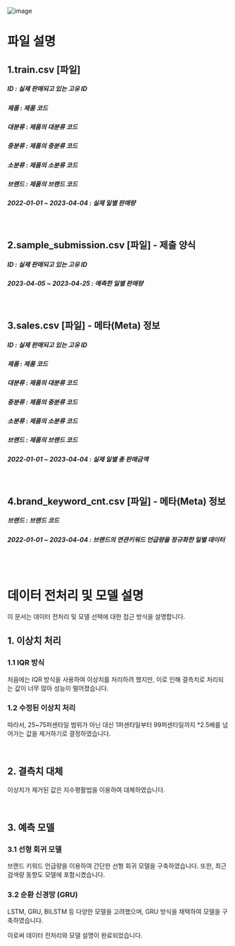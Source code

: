 ![image](https://github.com/SSangJ/LG-Aimers/assets/137964478/10e6fc9d-2b96-4293-b5d6-c3b62598a3ac)


# 파일 설명

## 1.train.csv [파일]
##### ID : 실제 판매되고 있는 고유 ID
##### 제품 : 제품 코드
##### 대분류 : 제품의 대분류 코드
##### 중분류 : 제품의 중분류 코드
##### 소분류 : 제품의 소분류 코드
##### 브랜드 : 제품의 브랜드 코드
##### 2022-01-01 ~ 2023-04-04 : 실제 일별 판매량

<br>

## 2.sample_submission.csv [파일] - 제출 양식
##### ID : 실제 판매되고 있는 고유 ID
##### 2023-04-05 ~ 2023-04-25 : 예측한 일별 판매량

<br>

## 3.sales.csv [파일] - 메타(Meta) 정보
##### ID : 실제 판매되고 있는 고유 ID
##### 제품 : 제품 코드
##### 대분류 : 제품의 대분류 코드
##### 중분류 : 제품의 중분류 코드
##### 소분류 : 제품의 소분류 코드
##### 브랜드 : 제품의 브랜드 코드
##### 2022-01-01 ~ 2023-04-04 : 실제 일별 총 판매금액

<br>

## 4.brand_keyword_cnt.csv [파일] - 메타(Meta) 정보
##### 브랜드 : 브랜드 코드
##### 2022-01-01 ~ 2023-04-04 : 브랜드의 연관키워드 언급량을 정규화한 일별 데이터

<br>
<br>

# 데이터 전처리 및 모델 설명

이 문서는 데이터 전처리 및 모델 선택에 대한 접근 방식을 설명합니다.

## 1. 이상치 처리

### 1.1 IQR 방식

처음에는 IQR 방식을 사용하여 이상치를 처리하려 했지만, 이로 인해 결측치로 처리되는 값이 너무 많아 성능이 떨어졌습니다.

### 1.2 수정된 이상치 처리

따라서, 25~75퍼센타일 범위가 아닌 대신 1퍼센타일부터 99퍼센타일까지 *2.5배를 넘어가는 값을 제거하기로 결정하였습니다.

<br>

## 2. 결측치 대체

이상치가 제거된 값은 지수평활법을 이용하여 대체하였습니다.

<br>

## 3. 예측 모델

### 3.1 선형 회귀 모델

브랜드 키워드 언급량을 이용하여 간단한 선형 회귀 모델을 구축하였습니다. 또한, 최근 검색량 동향도 모델에 포함시켰습니다.

### 3.2 순환 신경망 (GRU)

LSTM, GRU, BILSTM 등 다양한 모델을 고려했으며, GRU 방식을 채택하여 모델을 구축하였습니다.

이로써 데이터 전처리와 모델 설명이 완료되었습니다.

